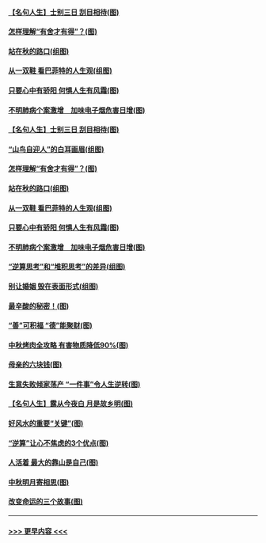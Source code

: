 #### [【名句人生】士别三日 刮目相待(图)](../pages/p8/906988.md?t=09150611) 
#### [怎样理解“有舍才有得”？(图)](../pages/p8/906872.md?t=09150611) 
#### [站在秋的路口(组图)](../pages/p8/906914.md?t=09150611) 
#### [从一双鞋 看巴菲特的人生观(组图)](../pages/p8/907311.md?t=09150611) 
#### [只要心中有骄阳 何惧人生有风霜(图)](../pages/p8/907320.md?t=09150611) 
#### [不明肺病个案激增　加味电子烟危害日增(图)](../pages/p8/907307.md?t=09150611) 
#### [【名句人生】士别三日 刮目相待(图)](../pages/p8/906988.md?t=09150611) 
#### [“山鸟自迎人”的白耳画眉(组图)](../pages/p8/907332.md?t=09150611) 
#### [怎样理解“有舍才有得”？(图)](../pages/p8/906872.md?t=09150611) 
#### [站在秋的路口(组图)](../pages/p8/906914.md?t=09150611) 
#### [从一双鞋 看巴菲特的人生观(组图)](../pages/p8/907311.md?t=09150611) 
#### [只要心中有骄阳 何惧人生有风霜(图)](../pages/p8/907320.md?t=09150611) 
#### [不明肺病个案激增　加味电子烟危害日增(图)](../pages/p8/907307.md?t=09150611) 
#### [“逆算思考”和“堆积思考”的差异(组图)](../pages/p8/907229.md?t=09150611) 
#### [别让婚姻 毁在表面形式(组图)](../pages/p8/907118.md?t=09150611) 
#### [最辛酸的秘密！(图)](../pages/p8/906327.md?t=09150611) 
#### [“善”可积福 “德”能聚财(图)](../pages/p8/906906.md?t=09150611) 
#### [中秋烤肉全攻略 有害物质降低90%(图)](../pages/p8/907227.md?t=09150611) 
#### [母亲的六块钱(图)](../pages/p8/907107.md?t=09150611) 
#### [生意失败倾家荡产 “一件事”令人生逆转(图)](../pages/p8/907101.md?t=09150611) 
#### [【名句人生】露从今夜白 月是故乡明(图)](../pages/p8/906558.md?t=09150611) 
#### [好风水的重要“关键”(图)](../pages/p8/907087.md?t=09150611) 
#### [“逆算”让心不焦虑的3个优点(图)](../pages/p8/907070.md?t=09150611) 
#### [人活着 最大的靠山是自己(图)](../pages/p8/906329.md?t=09150611) 
#### [中秋明月寄相思(图)](../pages/p8/906932.md?t=09150611) 
#### [改变命运的三个故事(图)](../pages/p8/906257.md?t=09150611) 

----
#### [ >>> 更早内容 <<< ](../indexes/p8-earlier.md)
